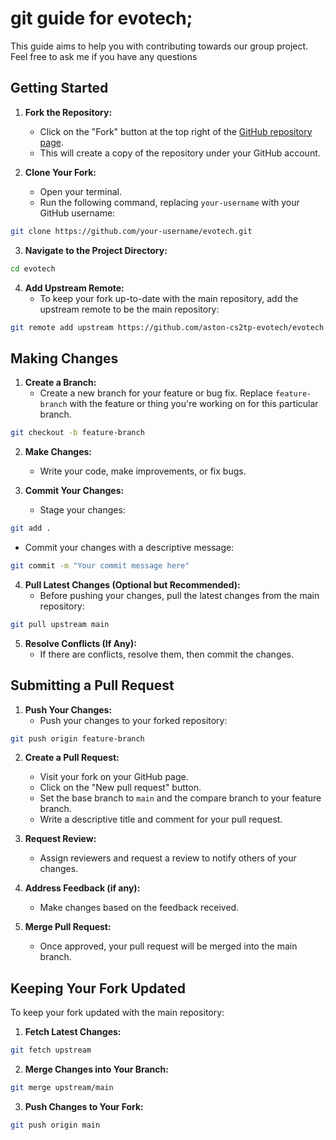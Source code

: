 # git guide for evotech;

This guide aims to help you with contributing towards our group project. Feel free to ask me if you have any questions

## Getting Started

1. **Fork the Repository:**
   - Click on the "Fork" button at the top right of the [GitHub repository page](https://github.com/aston-cs2tp-evotech/evotech).
   - This will create a copy of the repository under your GitHub account.

2. **Clone Your Fork:**
   - Open your terminal.
   - Run the following command, replacing `your-username` with your GitHub username:
```bash
git clone https://github.com/your-username/evotech.git
```

3. **Navigate to the Project Directory:**
```bash
cd evotech
```

4. **Add Upstream Remote:**
   - To keep your fork up-to-date with the main repository, add the upstream remote to be the main repository:
```bash
git remote add upstream https://github.com/aston-cs2tp-evotech/evotech.git
```

## Making Changes

1. **Create a Branch:**
   - Create a new branch for your feature or bug fix. Replace `feature-branch` with the feature or thing you're working on for this particular branch.
```bash
git checkout -b feature-branch
```

2. **Make Changes:**
   - Write your code, make improvements, or fix bugs.

3. **Commit Your Changes:**
   - Stage your changes:
```bash
git add .
```
   - Commit your changes with a descriptive message:
```bash
git commit -m "Your commit message here"
```

4. **Pull Latest Changes (Optional but Recommended):**
   - Before pushing your changes, pull the latest changes from the main repository:
```bash
git pull upstream main
```

5. **Resolve Conflicts (If Any):**
   - If there are conflicts, resolve them, then commit the changes.

## Submitting a Pull Request

1. **Push Your Changes:**
   - Push your changes to your forked repository:
```bash
git push origin feature-branch
```

2. **Create a Pull Request:**
   - Visit your fork on your GitHub page.
   - Click on the "New pull request" button.
   - Set the base branch to `main` and the compare branch to your feature branch.
   - Write a descriptive title and comment for your pull request.

3. **Request Review:**
   - Assign reviewers and request a review to notify others of your changes.

4. **Address Feedback (if any):**
   - Make changes based on the feedback received.

5. **Merge Pull Request:**
   - Once approved, your pull request will be merged into the main branch.

## Keeping Your Fork Updated

To keep your fork updated with the main repository:

1. **Fetch Latest Changes:**
```bash
git fetch upstream
```

2. **Merge Changes into Your Branch:**
```bash
git merge upstream/main
```

3. **Push Changes to Your Fork:**
```bash
git push origin main
```
